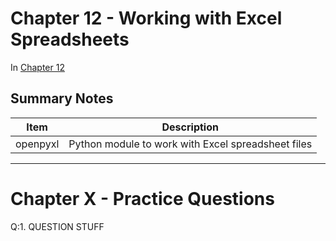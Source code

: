 # Chapter 12 - Working with Excel Spreadsheets
In [Chapter 12](https://automatetheboringstuff.com/chapter12/) 

## Summary Notes

Item|Description
----|-----------
openpyxl|Python module to work with Excel spreadsheet files

------
# Chapter X - Practice Questions
Q:1. QUESTION STUFF

